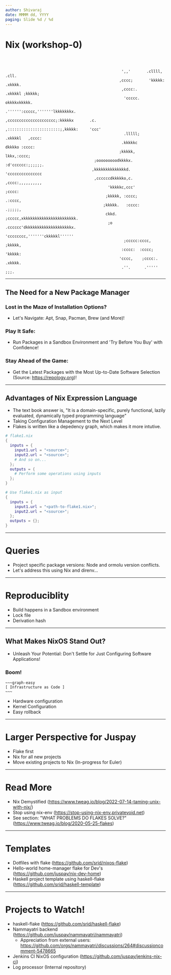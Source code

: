 ```yaml
---
author: Shivaraj
date: MMMM dd, YYYY
paging: Slide %d / %d
---
```

# Nix (workshop-0)
```



                                                   ',,'       .cllll,     .cll.
                                                  ,cccc;       'kkkkk:   .xkkkk.
                                                   ,cccc:.      .xkkkkl ;kkkkk;
                                                    'ccccc.       okkkkxkkkkk.
                                              .'''''':ccccc,'''''''lkkkkkkkx.
                                             ,ccccccccccccccccccccc;:kkkkkx       .c.
                                            ,:::::::::::::::::::::::;,kkkkk:     'ccc'
                                                    .lllll;           .xkkkkl   ,cccc:
                                                   .kkkkkc              dkkkko :cccc:
                                                  ;kkkkk,                lkkx,:cccc;
                                       ;ooooooooodkkkkx.                  :d'cccccc:;;;;;;.
                                      ,kkkkkkkkkkkkkkd.                    'ccccccccccccccc
                                       ,ccccccdkkkkko,c.                  ,cccc:,,,,,,,,,,
                                             'kkkkkc,ccc'                ;cccc:
                                            ;kkkkk, :cccc;             .:cccc,
                                           ;kkkkk.   :cccc:           .;;;;;,
                                            ckkd.     ;ccccc,xkkkkkkkkkkkkkkkkkkkkkkk.
                                             ;o       .cccccc'dkkkkkkkkkkkkkkkkkkkkx.
                                                     'cccccccc,'''''''ckkkkkl''''''
                                                    ;ccccc:cccc,       ;kkkkk,
                                                   :cccc:  :cccc;       'kkkkk:
                                                  'cccc,    ;cccc:.      .xkkkk.
                                                   .''.      .'''''        ;;;.
```

<!-- 
Speaker notes: 
- Introduce yourself briefly and speak about your motivation to use Nix
- Credit everyone who has helped in preparing the slides
-->

---
## The Need for a New Package Manager

### Lost in the Maze of Installation Options? 
- Let's Navigate: Apt, Snap, Pacman, Brew (and More)!
### Play It Safe:
- Run Packages in a Sandbox Environment and 'Try Before You Buy' with Confidence!
### Stay Ahead of the Game:
- Get the Latest Packages with the Most Up-to-Date Software Selection (Source: https://repology.org)!

<!-- 
Speaker notes: 
- Elaborate on point 1 by speaking about how managing different package manager can get messy when you are switching platforms.
- Speak about how you ran the same nix command to run pfetch package on Mac and ubuntu
- Make a connection to haskell purity while talking about purity in Nix
- The user wouldn't want to use `nix run` always, and would prefer to have a package installed... this is when you introduce home-manager
- But then the syntax might be a little confusing for the audience, so you move to next slide with a quick introduction to the syntax
  and then you switch back to home-manager configs... Aha now it all makes sense!
-->

---
## Advantages of Nix Expression Language
- The text book answer is, "It is a domain-specific, purely functional, lazily evaluated, dynamically typed programming language"
- Taking Configuration Management to the Next Level 
- Flakes is written like a depedency graph, which makes it more intutive.
```nix
# flake1.nix
{
  inputs = {
    input1.url = "<source>";
    input2.url = "<source>";
    # And so on...  
  };
  outputs = {
    # Perform some operations using inputs
  }; 
}

```
```nix
# Use flake1.nix as input
{
  inputs = {
    input1.url = "<path-to-flake1.nix>";
    input2.url = "<source>";
  };
  outputs = {};
}
```
<!-- 
Speaker notes: 
- Before starting off, specify that throughout the presentation it will be Nix flakes anytime I mention Nix.
- Explain with analogy, take configuration files that people already know of and relate it to Nix.
- Explain how Nix enables the management of multiple configurations such as Dockerfile, Makefile, Jenkinsfile
  , package.json, requirements.txt ... all within Nix.
- Each flake takes a set of inputs (following input schema), processes them based on the program and generates 
  output (following output schema). Input can be another flake, source-code, non-flake, pretty much anything; given
  you know what to do with it.
- Link it with package.json
- TODO: add basic examples
-->

---
# Queries
- Project specific package versions: Node and ormolu version conflicts.
- Let's address this using Nix and direnv...

<!-- 
Speaker notes: 
- Head over to terminal `cd project0` and show versions of each package mentioned, do the same for project1
- Speak in breif about the role direnv plays here
-->

---
# Reproduciblity
- Build happens in a Sandbox environment
- Lock file
- Derivation hash

<!-- 
Speaker notes: 
- Specify that the Sandbox environment doesn't have access to internet, so it is only dependent on the inputs given to it. 
  If it is Nix flakes, by default it doesn't have access to environment variables either.
- Demonstrate what you mean by access to environment variables using NIXPKGS_ALLOW_BROKEN=1 while trying to build jp2a, with 
  and without flake.
- Mention that most of the answers available online to install packages asks you to use nix-env (global is mostly bad) or to use impure nix-channel
-->

---
## What Makes NixOS Stand Out?
- Unleash Your Potential: Don't Settle for Just Configuring Software Applications!
### Boom!
```
~~~graph-easy
[ Infrastructure as Code ]
~~~
```
- Hardware configuration
- Kernel Configuration
- Easy rollback
<!-- 
Speaker notes: 
- Hardware configuration (eg. disk partitioning)
- Kernel configuration (eg. specify a specific kernel version or build your own custom kernel if needed, configure
  your boot loader and configure drivers for various hardware devices like your graphics card)
- Easy rollback
-->

---
# Larger Perspective for Juspay
- Flake first
- Nix for all new projects
- Move existing projects to Nix (In-progress for Euler)

---
# Read More
- Nix Demystified (https://www.tweag.io/blog/2022-07-14-taming-unix-with-nix/)
- Stop using nix-env (https://stop-using-nix-env.privatevoid.net)
- See section: "WHAT PROBLEMS DO FLAKES SOLVE?" (https://www.tweag.io/blog/2020-05-25-flakes)

---
# Templates
- Dotfiles with flake (https://github.com/srid/nixos-flake)
- Hello-world home-manager flake for Dev's (https://github.com/juspay/nix-dev-home)
- Haskell project template using haskell-flake (https://github.com/srid/haskell-template)

---
# Projects to Watch!
- haskell-flake (https://github.com/srid/haskell-flake)
- Nammayatri backend (https://github.com/juspay/nammayatri/nammayatri)
  - Appreciation from external users: https://github.com/orgs/nammayatri/discussions/264#discussioncomment-5478665
- Jenkins CI NixOS configuration (https://github.com/juspay/jenkins-nix-ci)
- Log processor (Internal repository)


